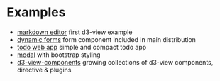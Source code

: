 # Examples

<!-- START doctoc generated TOC please keep comment here to allow auto update -->
<!-- DON'T EDIT THIS SECTION, INSTEAD RE-RUN doctoc TO UPDATE -->

<!-- END doctoc generated TOC please keep comment here to allow auto update -->

* [markdown editor](https://bl.ocks.org/lsbardel/29fe806656fc6b77df9239186e456ff2) first d3-view example
* [dynamic forms](https://bl.ocks.org/lsbardel/ee4ca05791e13997b7289a538ad7864d) form component included in main distribution
* [todo web app](https://bl.ocks.org/lsbardel/caf173c3eb284c56edadc0e03179fb27) simple and compact todo app
* [modal](https://bl.ocks.org/lsbardel/964b454dd40bc32082a0753e9106a707) with bootstrap styling
* [d3-view-components](https://components.giottojs.org/) growing collections of d3-view components, directive & plugins
